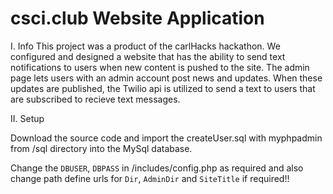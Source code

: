 # csci.club Website Application
I. Info
This project was a product of the carlHacks hackathon. We configured and designed a website that has the ability to send text notifications to users when new content is pushed to the site. The admin page lets users with an admin account post news and updates. When these updates are published, the Twilio api is utilized to send a text to users that are subscribed to recieve text messages. 

II. Setup

Download the source code and import the createUser.sql with myphpadmin from /sql directory into the MySql database.

Change the `DBUSER`, `DBPASS` in  /includes/config.php as required and also change path define urls for `Dir`, `AdminDir` and `SiteTitle` if required!!
